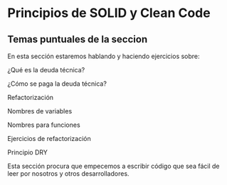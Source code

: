 # Principios de SOLID y Clean Code

## Temas puntuales de la seccion
En esta sección estaremos hablando y haciendo ejercicios sobre:

¿Qué es la deuda técnica?

¿Cómo se paga la deuda técnica?

Refactorización

Nombres de variables

Nombres para funciones

Ejercicios de refactorización

Principio DRY

Esta sección procura que empecemos a escribir código que sea fácil de leer por nosotros y otros desarrolladores.